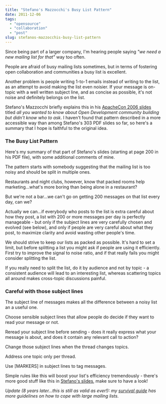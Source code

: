 ```yaml
---
title: "Stefano's Mazzocchi's Busy List Pattern"
date: 2011-12-06
tags: 
  - "opensource"
  - "collaboration"
  - "post"
slug: stefanos-mazzocchis-busy-list-pattern
---
```


Since being part of a larger company, I'm hearing people saying _"we need a new mailing list for that"_ way too often.

People are afraid of busy mailing lists sometimes, but in terms of fostering open collaboration and communities a busy list is excellent.

Another problem is people writing 1-to-1 emails instead of writing to the list, as an attempt to avoid making the list even noisier. If your message is on-topic with a well written subject line, and as concise as possible, it's not noise and definitely belongs on the list.

Stefano's Mazzocchi briefly explains this in his [ApacheCon 2006 slides](http://www.betaversion.org/~stefano/papers/ac2006.2.pdf) titled _all you wanted to know about Open Development community building but didn't know who to ask_. I haven't found that pattern described in a more accessible way than among Stefano's 303 PDF slides so far, so here's a summary that I hope is faithful to the original idea.

### The Busy List Pattern

Here's my summary of that part of Stefano's slides (starting at page 200 in his PDF file), with some additional comments of mine.

The pattern starts with somebody suggesting that the mailing list is too noisy and should be split in multiple ones.

Restaurants and night clubs, however, know that packed rooms help marketing…what's more boring than being alone in a restaurant?

But we're not a bar…we can't go on getting 200 messages on that list every day, can we?

Actually we can…if everybody who posts to the list is extra careful about how they post, a list with 200 or more messages per day is perfectly manageable - but only if the subject lines are very carefully chosen and evolved (see below), and only if people are very careful about what they post, to maximize clarity and avoid wasting other people's time.

We should strive to keep our lists as packed as possible. It's hard to set a limit, but before splitting a list you might ask if people are using it efficiently. First try to improve the signal to noise ratio, and if that really fails you might consider splitting the list.

If you really need to split the list, do it by audience and not by topic - a consistent audience will lead to an interesting list, whereas scattering topics all around makes cross-topic discussions painful.

### Careful with those subject lines

The subject line of messages makes all the difference between a noisy list an a useful one.

Choose sensible subject lines that allow people do decide if they want to read your message or not.

Reread your subject line before sending - does it really express what your message is about, and does it contain any relevant call to action?

Change those subject lines when the thread changes topics.

Address one topic only per thread.

Use \[MARKERS\] in subject lines to tag messages.

Simple rules like this will boost your list's efficiency tremendously - there's more good stuff like this in [Stefano's slides](http://www.betaversion.org/~stefano/papers/ac2006.2.pdf), make sure to have a look!

_Update (8 years later...this is still as valid as ever!): my [survival guide](https://grep.codeconsult.ch/2017/11/10/large-mailing-lists-survival-guide/) has more guidelines on how to cope with large mailing lists._

